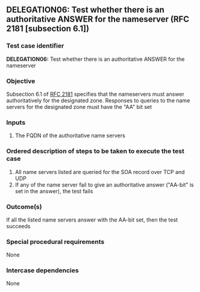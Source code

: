 ## DELEGATION06: Test whether there is an authoritative ANSWER for the nameserver (RFC 2181 [subsection 6.1])

### Test case identifier
**DELEGATION06:** Test whether there is an authoritative ANSWER for the nameserver 

### Objective
Subsection 6.1 of [RFC 2181](http://tools.ietf.org/html/rfc2181) specifies that the nameservers must answer authoritatively for the designated zone. Responses to queries to the name servers for the designated zone must have the "AA" bit set

### Inputs
1. The FQDN of the authoritative name servers

### Ordered description of steps to be taken to execute the test case
1. All name servers listed are queried for the SOA record over TCP and UDP
2. If any of the name server fail to give an authoritative answer ("AA-bit" is set in the answer), the test fails


### Outcome(s)
If all the listed name servers answer with the AA-bit set, then the test succeeds

### Special procedural requirements
None

### Intercase dependencies
None
